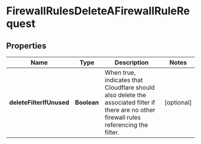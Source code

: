 

# FirewallRulesDeleteAFirewallRuleRequest


## Properties

| Name | Type | Description | Notes |
|------------ | ------------- | ------------- | -------------|
|**deleteFilterIfUnused** | **Boolean** | When true, indicates that Cloudflare should also delete the associated filter if there are no other firewall rules referencing the filter. |  [optional] |



